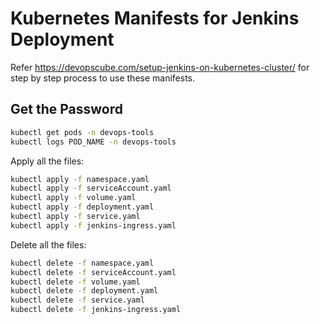 # Kubernetes Manifests for Jenkins Deployment

Refer https://devopscube.com/setup-jenkins-on-kubernetes-cluster/ for step by step process to use these manifests.

## Get the Password

```bash
kubectl get pods -n devops-tools
kubectl logs POD_NAME -n devops-tools

```

Apply all the files:

```bash
kubectl apply -f namespace.yaml
kubectl apply -f serviceAccount.yaml
kubectl apply -f volume.yaml
kubectl apply -f deployment.yaml
kubectl apply -f service.yaml
kubectl apply -f jenkins-ingress.yaml

```

Delete all the files:

```bash
kubectl delete -f namespace.yaml
kubectl delete -f serviceAccount.yaml
kubectl delete -f volume.yaml
kubectl delete -f deployment.yaml
kubectl delete -f service.yaml
kubectl delete -f jenkins-ingress.yaml

```
